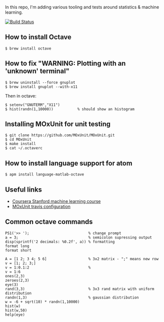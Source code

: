 In this repo, I'm adding various tooling and tests around statistics & machine learning.

[![Build Status](https://travis-ci.org/thbar/machine-learning-playground.svg?branch=master)](https://travis-ci.org/thbar/machine-learning-playground)

## How to install Octave

```
$ brew install octave
```

## How to fix "WARNING: Plotting with an 'unknown' terminal"

```
$ brew uninstall --force gnuplot
$ brew install gnuplot --with-x11
```

Then in octave:

```
$ setenv("GNUTERM","X11")
$ hist(randn(1,10000))           % should show an histogram
```

## Installing MOxUnit for unit testing

```
$ git clone https://github.com/MOxUnit/MOxUnit.git
$ cd MOxUnit
$ make install
$ cat ~/.octaverc
```

## How to install language support for atom

```
$ apm install language-matlab-octave
```

## Useful links

* [Coursera Stanford machine learning course](https://www.coursera.org/learn/machine-learning)
* [MOxUnit travis configuration](https://github.com/MOxUnit/MOxUnit/blob/master/.travis.yml)

## Common octave commands

```
PS1('>> ');                           % change prompt
a = 3;                                % semicolon supressing output
disp(sprintf('2 decimals: %0.2f', a)) % formatting
format long
format short

A = [1 2; 3 4; 5 6]                   % 3x2 matrix - ";" means new row
v = [1; 2; 3;]
v = 1:0.1:2                           %
v = 1:6
ones(2,3)                             
zeroes(2,3)
eye(3)
rand(3,3)                             % 3x3 rand matrix with uniform distribution
randn(1,3)                            % gaussian distribution
w = -6 + sqrt(10) * randn(1,10000)
hist(w)
hist(w,50)
help(eye)
```

